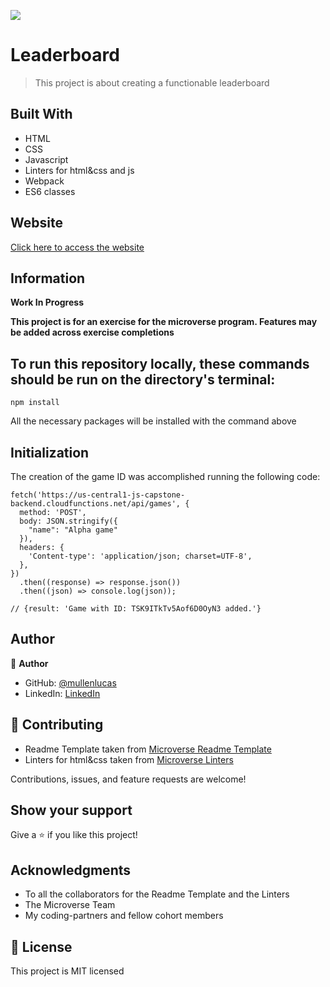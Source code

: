 ![](https://img.shields.io/badge/Microverse-blueviolet)

# Leaderboard

> This project is about creating a functionable leaderboard

## Built With

- HTML
- CSS
- Javascript
- Linters for html&css and js
- Webpack
- ES6 classes

## Website

[Click here to access the website](https://github.com/mullenlucas/leaderboard/dist/)

## Information

**Work In Progress**

**This project is for an exercise for the microverse program. Features may be added across exercise completions**

## To run this repository locally, these commands should be run on the directory's terminal:

```
npm install

```
All the necessary packages will be installed with the command above

## Initialization

The creation of the game ID was accomplished running the following code:

```
fetch('https://us-central1-js-capstone-backend.cloudfunctions.net/api/games', {
  method: 'POST',
  body: JSON.stringify({
    "name": "Alpha game"
  }),
  headers: {
    'Content-type': 'application/json; charset=UTF-8',
  },
})
  .then((response) => response.json())
  .then((json) => console.log(json));

// {result: 'Game with ID: TSK9ITkTv5Aof6D0OyN3 added.'}
```

## Author

👤 **Author**

- GitHub: [@mullenlucas](https://github.com/mullenlucas)
- LinkedIn: [LinkedIn](https://www.linkedin.com/in/lucas-mullen-447312119/)

## 🤝 Contributing

 - Readme Template taken from [Microverse Readme Template](https://github.com/microverseinc/readme-template)
 - Linters for html&css taken from [Microverse Linters](https://github.com/microverseinc/linters-config)
 
Contributions, issues, and feature requests are welcome!

## Show your support

Give a ⭐️ if you like this project!

## Acknowledgments

- To all the collaborators for the Readme Template and the Linters
- The Microverse Team
- My coding-partners and fellow cohort members

## 📝 License

This project is MIT licensed
